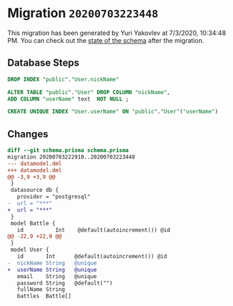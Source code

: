 # Migration `20200703223448`

This migration has been generated by Yuri Yakovlev at 7/3/2020, 10:34:48 PM.
You can check out the [state of the schema](./schema.prisma) after the migration.

## Database Steps

```sql
DROP INDEX "public"."User.nickName"

ALTER TABLE "public"."User" DROP COLUMN "nickName",
ADD COLUMN "userName" text  NOT NULL ;

CREATE UNIQUE INDEX "User.userName" ON "public"."User"("userName")
```

## Changes

```diff
diff --git schema.prisma schema.prisma
migration 20200703222910..20200703223448
--- datamodel.dml
+++ datamodel.dml
@@ -3,9 +3,9 @@
 }
 datasource db {
   provider = "postgresql"
-  url = "***"
+  url = "***"
 }
 model Battle {
   id          Int    @default(autoincrement()) @id
@@ -22,9 +22,9 @@
 }
 model User {
   id       Int      @default(autoincrement()) @id
-  nickName String   @unique
+  userName String   @unique
   email    String   @unique
   password String   @default("")
   fullName String
   battles  Battle[]
```


